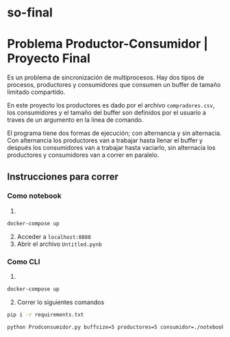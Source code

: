 # so-final
# Problema Productor-Consumidor | Proyecto Final
Es un problema de sincronización de multiprocesos. Hay dos tipos de procesos, productores y consumidores que consumen un buffer de tamaño limitado compartido.

En este proyecto los productores es dado por el archivo `compradores.csv`, los consumidores y el tamaño del buffer son definidos por el usuario a traves de un argumento en la linea de comando.

El programa tiene dos formas de ejecución; con alternancia y sin alternacia. Con alternancia los productores van a trabajar hasta llenar el buffer y después los consumidores van a trabajar hasta vaciarlo, sin alternacia los productores y consumidores van a correr en paralelo.

## Instrucciones para correr
### Como notebook
1. 
```bash
docker-compose up
```
2. Acceder a `localhost:8888`
3. Abrir el archivo `Untitled.pynb`

### Como CLI
1. 
```bash
docker-compose up
```
2. Correr lo siguientes comandos
```bash
pip i -r requirements.txt 

python Prodconsumidor.py buffsize=5 productores=5 consumidor=./notebooks/data/compradores.csv alternancia=0 debug=0
```

